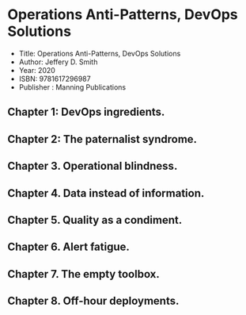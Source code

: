 # Operations Anti-Patterns, DevOps Solutions

- Title: Operations Anti-Patterns, DevOps Solutions
- Author: Jeffery D. Smith
- Year: 2020
- ISBN: 9781617296987
- Publisher : Manning Publications 

## Chapter 1: DevOps ingredients.


## Chapter 2: The paternalist syndrome.


## Chapter 3. Operational blindness.


## Chapter 4. Data instead of information.


## Chapter 5. Quality as a condiment.


## Chapter 6. Alert fatigue.


## Chapter 7. The empty toolbox.


## Chapter 8. Off-hour deployments.

